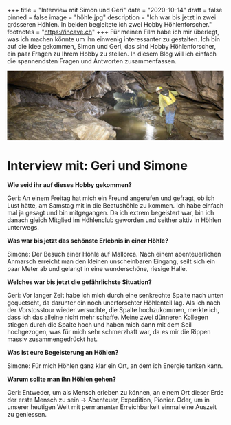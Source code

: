 +++
title = "Interview mit Simon und Geri"
date = "2020-10-14"
draft = false
pinned = false
image = "höhle.jpg"
description = "Ich war bis jetzt in zwei grösseren Höhlen. In beiden begleitete ich zwei Hobby Höhlenforscher."
footnotes = "https://incave.ch"
+++
Für meinen Film habe ich mir überlegt, was ich machen könnte um ihn einwenig interessanter zu gestalten. Ich bin auf die Idee gekommen, Simon und Geri, das sind Hobby Höhlenforscher, ein paar Fragen zu Ihrem Hobby zu stellen. In diesem Blog will ich einfach die spannendsten Fragen und Antworten zusammenfassen.

![](5db96cdad0b98.jpg)

# Interview mit: Geri und Simone

**Wie seid ihr auf dieses Hobby gekommen?**

Geri: An einem Freitag hat mich ein Freund angerufen und gefragt, ob ich Lust hätte, am Samstag mit in die Beatushöhle zu kommen. Ich habe einfach mal ja gesagt und bin mitgegangen. Da ich extrem begeistert war, bin ich danach gleich Mitglied im Höhlenclub geworden und seither aktiv in Höhlen unterwegs.

**Was war bis jetzt das schönste Erlebnis in einer Höhle?**

Simone: Der Besuch einer Höhle auf Mallorca. Nach einem abenteuerlichen Anmarsch erreicht man den kleinen unscheinbaren Eingang, seilt sich ein paar Meter ab und gelangt in eine wunderschöne, riesige Halle.

**Welches war bis jetzt die gefährlichste Situation?**

Geri: Vor langer Zeit habe ich mich durch eine senkrechte Spalte nach unten gequetscht, da darunter ein noch unerforschter Höhlenteil lag. Als ich nach der Vorstosstour wieder versuchte, die Spalte hochzukommen, merkte ich, dass ich das alleine nicht mehr schaffe. Meine zwei dünneren Kollegen stiegen durch die Spalte hoch und haben mich dann mit dem Seil hochgezogen, was für mich sehr schmerzhaft war, da es mir die Rippen massiv zusammengedrückt hat.

**Was ist eure Begeisterung an Höhlen?**

Simone: Für mich Höhlen ganz klar ein Ort, an dem ich Energie tanken kann.

**Warum sollte man ihn Höhlen gehen?**

Geri: Entweder, um als Mensch erleben zu können, an einem Ort dieser Erde der erste Mensch zu sein -> Abenteuer, Expedition, Pionier. Oder, um in unserer heutigen Welt mit permanenter Erreichbarkeit einmal eine Auszeit zu geniessen.